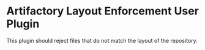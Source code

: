 Artifactory Layout Enforcement User Plugin
==========================================

This plugin should reject files that do not match the layout of the repository.